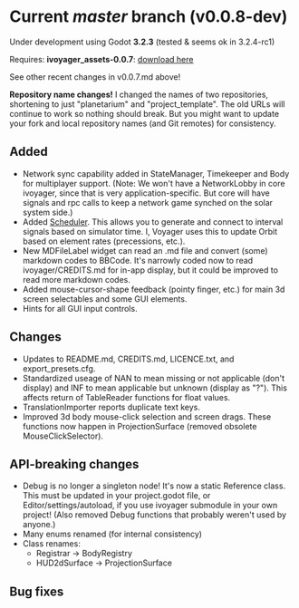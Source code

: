 # Current _master_ branch (v0.0.8-dev)
Under development using Godot **3.2.3** (tested & seems ok in 3.2.4-rc1)

Requires: **ivoyager_assets-0.0.7**: [download here](https://github.com/ivoyager/downloads/releases/tag/v0.0.7-alpha)

See other recent changes in v0.0.7.md above!

**Repository name changes!** I changed the names of two repositories, shortening to just "planetarium" and "project_template". The old URLs will continue to work so nothing should break. But you might want to update your fork and local repository names (and Git remotes) for consistency. 

## Added
* Network sync capability added in StateManager, Timekeeper and Body for multiplayer support. (Note: We won't have a NetworkLobby in core ivoyager, since that is very application-specific. But core will have signals and rpc calls to keep a network game synched on the solar system side.)
* Added [Scheduler](https://github.com/ivoyager/ivoyager/blob/master/prog_refs/scheduler.gd). This allows you to generate and connect to interval signals based on simulator time. I, Voyager uses this to update Orbit based on element rates (precessions, etc.).
* New MDFileLabel widget can read an .md file and convert (some) markdown codes to BBCode. It's narrowly coded now to read ivoyager/CREDITS.md for in-app display, but it could be improved to read more markdown codes.
* Added mouse-cursor-shape feedback (pointy finger, etc.) for main 3d screen selectables and some GUI elements.
* Hints for all GUI input controls.

## Changes
* Updates to README.md, CREDITS.md, LICENCE.txt, and export_presets.cfg.
* Standardized useage of NAN to mean missing or not applicable (don't display) and INF to mean applicable but unknown (display as "?"). This affects return of TableReader functions for float values.
* TranslationImporter reports duplicate text keys.
* Improved 3d body mouse-click selection and screen drags. These functions now happen in ProjectionSurface (removed obsolete MouseClickSelector). 

## API-breaking changes
* Debug is no longer a singleton node! It's now a static Reference class. This must be updated in your project.godot file, or Editor/settings/autoload, if you use ivoyager submodule in your own project! (Also removed Debug functions that probably weren't used by anyone.)
* Many enums renamed (for internal consistency)
* Class renames:
    * Registrar -> BodyRegistry
    * HUD2dSurface -> ProjectionSurface

## Bug fixes
